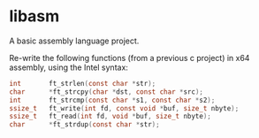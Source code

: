 # libasm

A basic assembly language project.

Re-write the following functions (from a previous c project) in x64 assembly, using the Intel syntax:

```C
int       ft_strlen(const char *str);
char      *ft_strcpy(char *dst, const char *src);
int       ft_strcmp(const char *s1, const char *s2);
ssize_t   ft_write(int fd, const void *buf, size_t nbyte);
ssize_t   ft_read(int fd, void *buf, size_t nbyte);
char      *ft_strdup(const char *str);
```
